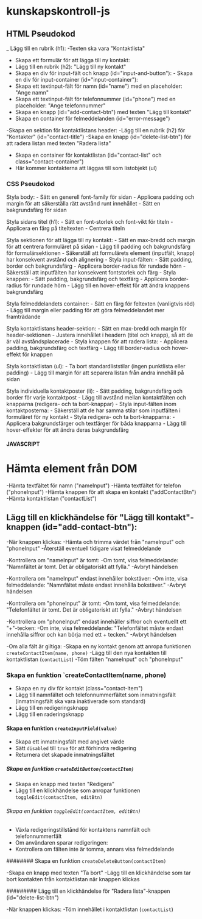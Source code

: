 # kunskapskontroll-js

## HTML Pseudokod

_ Lägg till en rubrik (h1):
-Texten ska vara "Kontaktlista"
  
- Skapa ett formulär för att lägga till ny kontakt:
- Lägg till en rubrik (h2): "Lägg till ny kontakt"
- Skapa en div för input-fält och knapp (id="input-and-button"): - Skapa en div för input-container (id="input-container"):
- Skapa ett textinput-fält för namn (id="name") med en placeholder: "Ange namn"
- Skapa ett textinput-fält för telefonnummer (id="phone") med en placeholder: "Ange telefonnummer"
- Skapa en knapp (id="add-contact-btn") med texten "Lägg till kontakt"
- Skapa en container för felmeddelanden (id="error-message")
  
-Skapa en sektion för kontaktlistans header:
-Lägg till en rubrik (h2) för "Kontakter" (id="contact-title")
-Skapa en knapp (id="delete-list-btn") för att radera listan med texten "Radera lista"
  
- Skapa en container för kontaktlistan (id="contact-list" och class="contact-container")
- Här kommer kontakterna att läggas till som listobjekt (ul)

### CSS Pseudokod

  Styla body:
    - Sätt en generell font-family för sidan
    - Applicera padding och margin för att säkerställa rätt avstånd runt innehållet
    - Sätt en bakgrundsfärg för sidan

  Styla sidans titel (h1):
    - Sätt en font-storlek och font-vikt för titeln
    - Applicera en färg på titeltexten
    - Centrera titeln

  Styla sektionen för att lägga till ny kontakt:
    - Sätt en max-bredd och margin för att centrera formuläret på sidan
    - Lägg till padding och bakgrundsfärg för formulärsektionen
    - Säkerställ att formulärets element (inputfält, knapp) har konsekvent avstånd och alignering
    - Styla input-fälten:
    - Sätt padding, border och bakgrundsfärg
    - Applicera border-radius för rundade hörn
    - Säkerställ att inputfälten har konsekvent fontstorlek och färg
    - Styla knappen:
    - Sätt padding, bakgrundsfärg och textfärg
    - Applicera border-radius för rundade hörn
    - Lägg till en hover-effekt för att ändra knappens bakgrundsfärg

  Styla felmeddelandets container:
    - Sätt en färg för feltexten (vanligtvis röd)
    - Lägg till margin eller padding för att göra felmeddelandet mer framträdande

  Styla kontaktlistans header-sektion:
    - Sätt en max-bredd och margin för header-sektionen
    - Justera innehållet i headern (titel och knapp), så att de är väl avståndsplacerade
    - Styla knappen för att radera lista:
    - Applicera padding, bakgrundsfärg och textfärg
    - Lägg till border-radius och hover-effekt för knappen

  Styla kontaktlistan (ul):
    - Ta bort standardliststilar (ingen punktlista eller padding)
    - Lägg till margin för att separera listan från andra innehåll på sidan

  Styla individuella kontaktposter (li):
    - Sätt padding, bakgrundsfärg och border för varje kontaktpost
    - Lägg till avstånd mellan kontaktfälten och knapparna (redigera- och ta bort-knappar)
    - Styla input-fälten inom kontaktposterna:
    - Säkerställ att de har samma stilar som inputfälten i formuläret för ny kontakt
    - Styla redigera- och ta bort-knapparna:
    - Applicera bakgrundsfärger och textfärger för båda knapparna
    - Lägg till hover-effekter för att ändra deras bakgrundsfärg

#### JAVASCRIPT

# Hämta element från DOM

 -Hämta textfältet för namn ("nameInput")
 -Hämta textfältet för telefon ("phoneInput")
 -Hämta knappen för att skapa en kontakt ("addContactBtn")
 -Hämta kontaktlistan ("contactList")

## Lägg till en klickhändelse för "Lägg till kontakt"-knappen (id="add-contact-btn"):

-När knappen klickas:
-Hämta och trimma värdet från "nameInput" och "phoneInput"
  -Återställ eventuell tidigare visat felmeddelande

  -Kontrollera om "nameInput" är tomt:
  -Om tomt, visa felmeddelande: "Namnfältet är tomt. Det är obligatoriskt att fylla."
  -Avbryt händelsen

 -Kontrollera om "nameInput" endast innehåller bokstäver:
 -Om inte, visa felmeddelande: "Namnfältet måste endast innehålla bokstäver."
-Avbryt händelsen

  -Kontrollera om "phoneInput" är tomt:
  -Om tomt, visa felmeddelande: "Telefonfältet är tomt. Det är obligatoriskt att fylla."
  -Avbryt händelsen

  -Kontrollera om "phoneInput" endast innehåller siffror och eventuellt ett "+"-tecken:
  -Om inte, visa felmeddelande: "Telefonfältet måste endast innehålla siffror och kan börja med ett + tecken."
  -Avbryt händelsen

  -Om alla fält är giltiga:
  -Skapa en ny kontakt genom att anropa funktionen `createContactItem(name, phone)`
  -Lägg till den nya kontakten till kontaktlistan (`contactList`)
  -Töm fälten "nameInput" och "phoneInput"

### Skapa en funktion `createContactItem(name, phone)
  
- Skapa en ny div för kontakt (class="contact-item")
- Lägg till namnfältet och telefonnummerfältet som inmatningsfält (inmatningsfält ska vara inaktiverade som standard)
- Lägg till en redigeringsknapp
- Lägg till en raderingsknapp

#### Skapa en funktion `createInputField(value)`

- Skapa ett inmatningsfält med angivet värde
- Sätt `disabled` till `true` för att förhindra redigering
- Returnera det skapade inmatningsfältet

##### Skapa en funktion `createEditButton(contactItem)`

- Skapa en knapp med texten "Redigera"
- Lägg till en klickhändelse som anropar funktionen `toggleEdit(contactItem, editBtn)`
  
###### Skapa en funktion `toggleEdit(contactItem, editBtn)`

- Växla redigeringstillstånd för kontaktens namnfält och telefonnummerfält
- Om användaren sparar redigeringen:
- Kontrollera om fälten inte är tomma, annars visa felmeddelande

######## Skapa en funktion `createDeleteButton(contactItem)`

-Skapa en knapp med texten "Ta bort"
-Lägg till en klickhändelse som tar bort kontakten från kontaktlistan när knappen klickas

######### Lägg till en klickhändelse för "Radera lista"-knappen (id="delete-list-btn")

-När knappen klickas:
-Töm innehållet i kontaktlistan (`contactList`)
